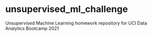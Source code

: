 # unsupervised_ml_challenge
Unsupervised Machine Learning homework repository for UCI Data Analytics Bootcamp 2021

